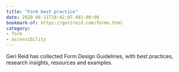 ```yaml
---
title: "Form best practice"
date: 2020-08-11T18:42:07.492-00:00
bookmark-of: https://gerireid.com/forms.html
category:
- form
- accessibility
---
```

Geri Reid has collected Form Design Guidelines, with best practices, research insights, resources and examples.
